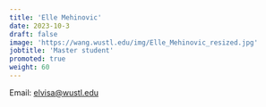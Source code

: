 ```yaml
---
title: 'Elle Mehinovic'
date: 2023-10-3
draft: false
image: 'https://wang.wustl.edu/img/Elle_Mehinovic_resized.jpg'
jobtitle: 'Master student'
promoted: true
weight: 60
---
```

Email: elvisa@wustl.edu
